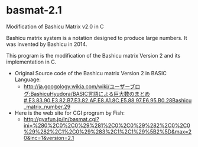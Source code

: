 # basmat-2.1
Modification of Bashicu Matrix v2.0 in C

Bashicu matrix system is a notation designed to produce large numbers. It was invented by Bashicu in 2014.

This program is the modification of the Bashicu matrix Version 2 and its implementation in C.

- Original Source code of the Bashicu matrix Version 2 in BASIC Language:
  - http://ja.googology.wikia.com/wiki/ユーザーブログ:BashicuHyudora/BASIC言語による巨大数のまとめ#.E3.83.90.E3.82.B7.E3.82.AF.E8.A1.8C.E5.88.97.E6.95.B0.28Bashicu_matrix_number.29
- Here is the web site for CGI program by Fish:
  - http://gyafun.jp/ln/basmat.cgi?ini=%280%2C0%2C0%29%281%2C0%2C0%29%282%2C0%2C0%29%282%2C1%2C0%29%283%2C1%2C1%29%5B2%5D&max=20&inc=1&version=2.1
